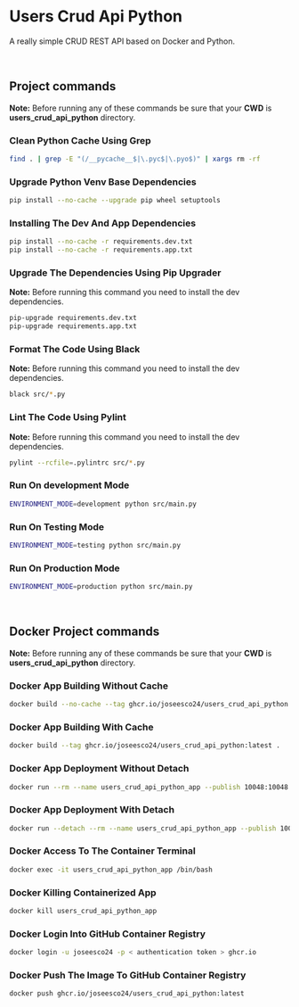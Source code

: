 # Users Crud Api Python

A really simple CRUD REST API based on Docker and Python.

<br/>

## Project commands

**Note:** Before running any of these commands be sure that your **CWD** is **users_crud_api_python** directory.

### Clean Python Cache Using Grep

```bash
find . | grep -E "(/__pycache__$|\.pyc$|\.pyo$)" | xargs rm -rf
```

### Upgrade Python Venv Base Dependencies

```bash
pip install --no-cache --upgrade pip wheel setuptools
```

### Installing The Dev And App Dependencies

```bash
pip install --no-cache -r requirements.dev.txt
pip install --no-cache -r requirements.app.txt

```

### Upgrade The Dependencies Using Pip Upgrader

**Note:** Before running this command you need to install the dev dependencies.

```bash
pip-upgrade requirements.dev.txt
pip-upgrade requirements.app.txt
```

### Format The Code Using Black

**Note:** Before running this command you need to install the dev dependencies.

```bash
black src/*.py
```

### Lint The Code Using Pylint

**Note:** Before running this command you need to install the dev dependencies.

```bash
pylint --rcfile=.pylintrc src/*.py
```

### Run On development Mode

```bash
ENVIRONMENT_MODE=development python src/main.py
```

### Run On Testing Mode

```bash
ENVIRONMENT_MODE=testing python src/main.py
```

### Run On Production Mode

```bash
ENVIRONMENT_MODE=production python src/main.py
```

<br/>

## Docker Project commands

**Note:** Before running any of these commands be sure that your **CWD** is **users_crud_api_python** directory.

### Docker App Building Without Cache

```bash
docker build --no-cache --tag ghcr.io/joseesco24/users_crud_api_python:latest .
```

### Docker App Building With Cache

```bash
docker build --tag ghcr.io/joseesco24/users_crud_api_python:latest .
```

### Docker App Deployment Without Detach

```bash
docker run --rm --name users_crud_api_python_app --publish 10048:10048 --env-file ./.env --env ENVIRONMENT_MODE=production ghcr.io/joseesco24/users_crud_api_python:latest
```

### Docker App Deployment With Detach

```bash
docker run --detach --rm --name users_crud_api_python_app --publish 10048:10048 --env-file ./.env --env ENVIRONMENT_MODE=production ghcr.io/joseesco24/users_crud_api_python:latest
```

### Docker Access To The Container Terminal

```bash
docker exec -it users_crud_api_python_app /bin/bash
```

### Docker Killing Containerized App

```bash
docker kill users_crud_api_python_app
```

### Docker Login Into GitHub Container Registry

```bash
docker login -u joseesco24 -p < authentication token > ghcr.io
```

### Docker Push The Image To GitHub Container Registry

```bash
docker push ghcr.io/joseesco24/users_crud_api_python:latest
```

<br/>
